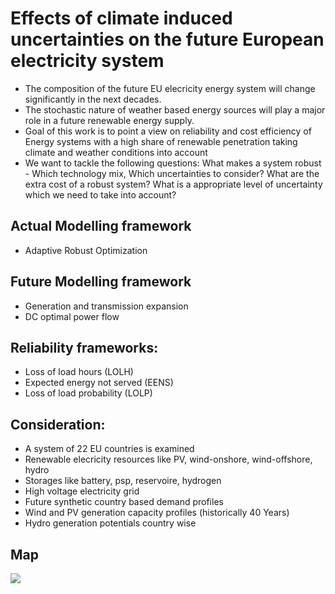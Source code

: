 # Effects of climate induced uncertainties on the future European electricity system

* The composition of the future EU elecricity energy system will change significantly in the next decades.
* The stochastic nature of weather based energy sources will play a major role in a future renewable energy supply. 
* Goal of this work is to point a view on reliability and cost efficiency of Energy systems with a high share of renewable penetration taking climate and weather conditions into account 
* We want to tackle the following questions: What makes a system robust - Which technology mix, Which uncertainties to consider? What are the extra cost of a robust system? What is a appropriate level of uncertainty which we need to take into account?  


## Actual Modelling framework
- Adaptive Robust Optimization

## Future Modelling framework
- Generation and transmission expansion
- DC optimal power flow

## Reliability frameworks:
- Loss of load hours (LOLH)
- Expected energy not served (EENS)
- Loss of load probability (LOLP)

## Consideration: 
- A system of 22 EU countries is examined
- Renewable elecricity resources like PV, wind-onshore, wind-offshore, hydro 
- Storages like battery, psp, reservoire, hydrogen
- High voltage electricity grid
- Future synthetic country based demand profiles
- Wind and PV generation capacity profiles (historically 40 Years)
- Hydro generation potentials country wise



## Map 
![](https://github.com/bernemax/ARO_EU/blob/main/Pictures%20and%20Maps/Benchmark%20System.png)

